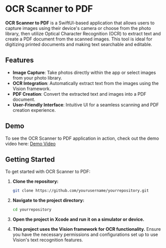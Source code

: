 # OCR Scanner to PDF

**OCR Scanner to PDF** is a SwiftUI-based application that allows users to capture images using their device's camera or choose from the photo library, then utilize Optical Character Recognition (OCR) to extract text and create a PDF document from the scanned images. This tool is ideal for digitizing printed documents and making text searchable and editable.

## Features

- **Image Capture**: Take photos directly within the app or select images from your photo library.
- **OCR Integration**: Automatically extract text from the images using the Vision framework.
- **PDF Creation**: Convert the extracted text and images into a PDF document.
- **User-Friendly Interface**: Intuitive UI for a seamless scanning and PDF creation experience.

## Demo

To see the OCR Scanner to PDF application in action, check out the demo video here: [Demo Video](https://github.com/yourusername/yourrepository/blob/main/demo.mp4)

## Getting Started

To get started with OCR Scanner to PDF:

1. **Clone the repository:**
    ```bash
    git clone https://github.com/yourusername/yourrepository.git
    ```

2. **Navigate to the project directory:**
    ```bash
    cd yourrepository
    ```

3. **Open the project in Xcode and run it on a simulator or device.**

4. **This project uses the Vision framework for OCR functionality.** Ensure you have the necessary permissions and configurations set up to use Vision's text recognition features.
